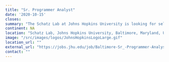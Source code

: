 ```yaml
---
title: "Sr. Programmer Analyst"
date: '2020-10-15'
closes: 
summary: "The Schatz Lab at Johns Hopkins University is looking for self-driven individuals that can work independently to fill multiple software development positions on the Galaxy Project; and Ambitious individuals to fill a programmer analyst position working on the Galaxy and [AnVIL](https://anvilproject.org/) projects."
continent: NA
location: "Schatz Lab, Johns Hopkins University, Baltimore, Maryland, United States"
image: "/src/images/logos/JohnsHopkinsLogoLarge.gif"
location_url: ""
external_url: "https://jobs.jhu.edu/job/Baltimore-Sr_-Programmer-Analyst-MD-21218/666390700/"
contact: ""
---
```

